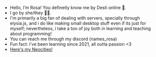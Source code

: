 - Hello, I’m Rosa! You definetly know me by Desti online 🌹.
- I go by she/they 🏳️‍⚧️.
- I'm primarily a big fan of dealing with servers, specially through elysia.js, and i do like making small desktop stuff even if its just for myself; nevertheless, i take a ton of joy both in learning and teaching about programming!
- You can reach me through my discord (names_rosa)
- Fun fact: i've been learning since 2021, all outta passion <3
- [Here's my Neocities!](https://lowbatteryrose.neocities.org)
